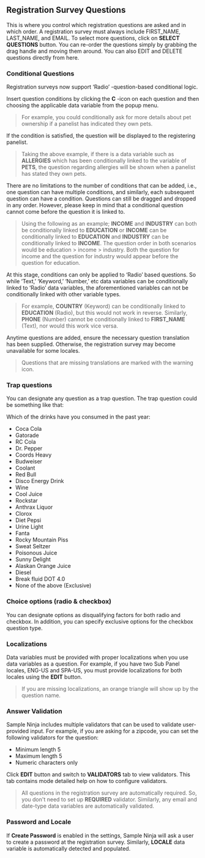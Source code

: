 ## Registration Survey Questions

This is where you control which registration questions are asked and in which order. A registration survey must always include FIRST_NAME, LAST_NAME, and EMAIL. To select more questions, click on **SELECT QUESTIONS** button. You can re-order the questions simply by grabbing the drag handle and moving them around. You can also EDIT and DELETE questions directly from here.

### Conditional Questions

Registration surveys now support ‘Radio’ -question-based conditional logic. 

Insert question conditions by clicking the **C** -icon on each question and then choosing the applicable data variable from the popup menu. 

> For example, you could conditionally ask for more details about pet ownership if a panelist has indicated they own pets. 

If the condition is satisfied, the question will be displayed to the registering panelist.

> Taking the above example, if there is a data variable such as **ALLERGIES** which has been conditionally linked to the variable of **PETS**, the question regarding allergies will be shown when a panelist has stated they own pets.

There are no limitations to the number of conditions that can be added, i.e., one question can have multiple conditions, and similarly, each subsequent question can have a condition. Questions can still be dragged and dropped in any order. However, please keep in mind that a conditional question cannot come before the question it is linked to.

> Using the following as an example; **INCOME** and **INDUSTRY** can both be conditionally linked to **EDUCATION** or **INCOME** can be conditionally linked to **EDUCATION** and **INDUSTRY** can be conditionally linked to **INCOME**. The question order in both scenarios would be education > income > industry. Both the question for income and the question for industry would appear before the question for education.

At this stage, conditions can only be applied to ‘Radio’ based questions. So while ‘Text,’ ‘Keyword,’ ‘Number,’ etc data variables can be conditionally linked to ‘Radio’ data variables, the aforementioned variables can not be conditionally linked with other variable types. 

> For example, **COUNTRY** (Keyword) can be conditionally linked to **EDUCATION** (Radio), but this would not work in reverse. Similarly, **PHONE** (Number) cannot be conditionally linked to **FIRST_NAME** (Text), nor would this work vice versa.

Anytime questions are added, ensure the necessary question translation has been supplied. Otherwise, the registration survey may become unavailable for some locales. 

> Questions that are missing translations are marked with the warning icon.

### Trap questions
You can designate any question as a trap question. The trap question could be something like that:

Which of the drinks have you consumed in the past year:
- Coca Cola
- Gatorade
- RC Cola
- Dr. Pepper
- Coords Heavy
- Budweiser
- Coolant
- Red Bull
- Disco Energy Drink
- Wine
- Cool Juice
- Rockstar
- Anthrax Liquor
- Clorox
- Diet Pepsi
- Urine Light
- Fanta
- Rocky Mountain Piss
- Sweat Seltzer
- Poisonous Juice
- Sunny Delight
- Alaskan Orange Juice
- Diesel
- Break fluid DOT 4.0
- None of the above (Exclusive)

### Choice options (radio & checkbox)
You can designate options as disqualifying factors for both radio and checkbox. In addition, you can specify exclusive options for the checkbox question type.

### Localizations
Data variables must be provided with proper localizations when you use data variables as a question. For example, if you have two Sub Panel locales, ENG-US and SPA-US, you must provide localizations for both locales using the **EDIT** button.

> If you are missing localizations, an orange triangle will show up by the question name.

### Answer Validation
Sample Ninja includes multiple validators that can be used to validate user-provided input. For example, if you are asking for a zipcode, you can set the following validators for the question:

- Minimum length 5
- Maximum length 5
- Numeric characters only

Click **EDIT** button and switch to **VALIDATORS** tab to view validators. This tab contains mode detailed help on how to configure validators.

> All questions in the registration survey are automatically required. So, you don't need to set up **REQUIRED** validator. Similarly, any email and date-type data variables are automatically validated.

### Password and Locale
If **Create Password** is enabled in the settings, Sample Ninja will ask a user to create a password at the registration survey. Similarly, **LOCALE** data variable is automatically detected and populated.
